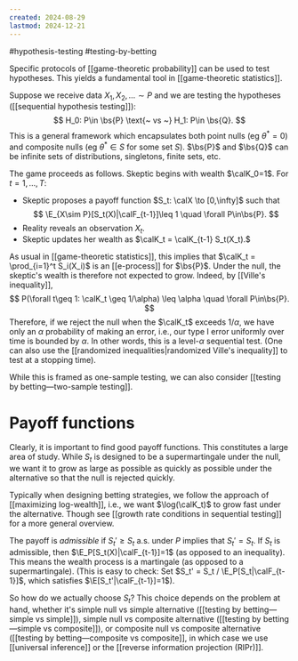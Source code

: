 ```yaml
---
created: 2024-08-29
lastmod: 2024-12-21
---
```


#hypothesis-testing #testing-by-betting 

Specific protocols of [[game-theoretic probability]] can be used to test hypotheses. This yields a fundamental tool in [[game-theoretic statistics]]. 

Suppose we receive data $X_1,X_2,\dots\sim P$ and we are testing the hypotheses ([[sequential hypothesis testing]]): 
$$
H_0: P\in \bs{P} \text{~ vs ~} H_1: P\in \bs{Q}.
$$
This is a general framework which encapsulates both point nulls (eg $\theta^* = 0$) and composite nulls (eg $\theta^* \in S$ for some set $S$). $\bs{P}$ and $\bs{Q}$ can be infinite sets of distributions, singletons, finite sets, etc. 

The game proceeds as follows. 
Skeptic begins with wealth $\calK_0=1$. 
For $t=1,\dots,T$: 
- Skeptic proposes a payoff function $S_t: \calX \to [0,\infty]$ such that
$$
\E_{X\sim P}[S_t(X)|\calF_{t-1}]\leq 1 \quad \forall P\in\bs{P}. 
$$
 - Reality reveals an observation $X_t$. 
- Skeptic updates her wealth as $\calK_t = \calK_{t-1} S_t(X_t).$ 

As usual in [[game-theoretic statistics]], this implies that $\calK_t = \prod_{i=1}^t S_i(X_i)$ is an [[e-process]] for $\bs{P}$. Under the null, the skeptic's wealth is therefore not expected to grow. Indeed, by [[Ville's inequality]], 
$$
P(\forall t\geq 1: \calK_t \geq 1/\alpha) \leq \alpha \quad \forall P\in\bs{P}.
$$
Therefore, if we reject the null when the $\calK_t$ exceeds $1/\alpha$, we have only an $\alpha$ probability of making an error, i.e., our type I error uniformly over time is bounded by $\alpha$. In other words, this is a level-$\alpha$ sequential test. (One can also use the [[randomized inequalities|randomized Ville's inequality]] to test at a stopping time). 

While this is framed as one-sample testing, we can also consider [[testing by betting—two-sample testing]]. 

# Payoff functions 

Clearly, it is important to find good payoff functions. This constitutes a large area of study. 
While $S_t$ is designed to be a supermartingale under the null, we want it to grow as large as possible as quickly as possible under the alternative so that the null is rejected quickly. 

Typically when designing betting strategies, we follow the approach of [[maximizing log-wealth]], i.e., we want $\log(\calK_t)$ to grow fast under the alternative.  Though see [[growth rate conditions in sequential testing]] for a more general overview. 

The payoff is _admissible_ if $S_t' \geq S_t$ a.s. under $P$ implies that $S_t' = S_t$. If $S_t$ is admissible, then $\E_P[S_t(X)|\calF_{t-1}]=1$ (as opposed to an inequality). This means the wealth process is a martingale (as opposed to a supermartingale). (This is easy to check: Set $S_t' = S_t / \E_P[S_t|\calF_{t-1}]$, which satisfies $\E[S_t'|\calF_{t-1}]=1$). 

So how do we actually choose $S_t$? This choice depends on the problem at hand, whether it's simple null vs simple alternative ([[testing by betting—simple vs simple]]), simple null vs composite alternative ([[testing by betting—simple vs composite]]), or composite null vs composite alternative ([[testing by betting—composite vs composite]], in which case we use [[universal inference]] or the [[reverse information projection (RIPr)]]. 





